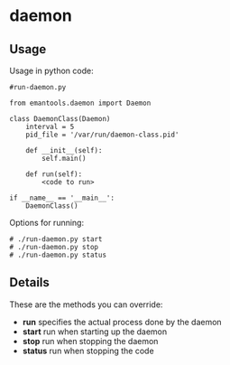 # daemon #

## Usage ##

Usage in python code:
```
#run-daemon.py

from emantools.daemon import Daemon

class DaemonClass(Daemon)
    interval = 5
    pid_file = '/var/run/daemon-class.pid'

    def __init__(self):
        self.main()

    def run(self):
        <code to run>

if __name__ == '__main__':
    DaemonClass()

```

Options for running:
```
# ./run-daemon.py start
# ./run-daemon.py stop
# ./run-daemon.py status
```

## Details ##

These are the methods you can override:
  * **run** specifies the actual process done by the daemon
  * **start** run when starting up the daemon
  * **stop** run when stopping the daemon
  * **status** run when stopping the code